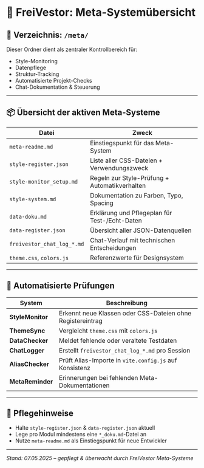 # 🧠 FreiVestor: Meta-Systemübersicht

## 📁 Verzeichnis: `/meta/`

Dieser Ordner dient als zentraler Kontrollbereich für:
- Style-Monitoring
- Datenpflege
- Struktur-Tracking
- Automatisierte Projekt-Checks
- Chat-Dokumentation & Steuerung

---

## 📦 Übersicht der aktiven Meta-Systeme

| Datei                      | Zweck |
|---------------------------|-------|
| `meta-readme.md`          | Einstiegspunkt für das Meta-System |
| `style-register.json`     | Liste aller CSS-Dateien + Verwendungszweck |
| `style-monitor_setup.md`  | Regeln zur Style-Prüfung + Automatikverhalten |
| `style-system.md`         | Dokumentation zu Farben, Typo, Spacing |
| `data-doku.md`            | Erklärung und Pflegeplan für Test-/Echt-Daten |
| `data-register.json`      | Übersicht aller JSON-Datenquellen |
| `freivestor_chat_log_*.md`| Chat-Verlauf mit technischen Entscheidungen |
| `theme.css`, `colors.js`  | Referenzwerte für Designsystem |

---

## 🧩 Automatisierte Prüfungen

| System           | Beschreibung |
|------------------|--------------|
| **StyleMonitor** | Erkennt neue Klassen oder CSS-Dateien ohne Registereintrag |
| **ThemeSync**    | Vergleicht `theme.css` mit `colors.js` |
| **DataChecker**  | Meldet fehlende oder veraltete Testdaten |
| **ChatLogger**   | Erstellt `freivestor_chat_log_*.md` pro Session |
| **AliasChecker** | Prüft Alias-Importe in `vite.config.js` auf Konsistenz |
| **MetaReminder** | Erinnerungen bei fehlenden Meta-Dokumentationen |

---

## 🔁 Pflegehinweise

- Halte `style-register.json` & `data-register.json` aktuell
- Lege pro Modul mindestens eine `*_doku.md`-Datei an
- Nutze `meta-readme.md` als Einstiegspunkt für neue Entwickler

---

_Stand: 07.05.2025 – gepflegt & überwacht durch FreiVestor Meta-Systeme_